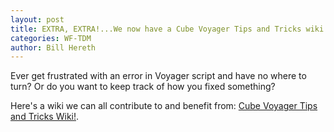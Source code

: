 ```yaml
---
layout: post
title: EXTRA, EXTRA!...We now have a Cube Voyager Tips and Tricks wiki!!!
categories: WF-TDM
author: Bill Hereth
---
```


Ever get frustrated with an error in Voyager script and have no where to turn? Or do you want to keep track of how you fixed something?

Here's a wiki we can all contribute to and benefit from: [Cube Voyager Tips and Tricks Wiki!](https://github.com/WFRCAnalytics/Resources/wiki/Cube-Voyager-Tips-and-Tricks).